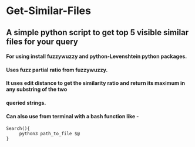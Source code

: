 # Get-Similar-Files
## A simple python script to get top 5 visible similar files for your query<br>

#### For using install fuzzywuzzy and python-Levenshtein python packages. 

#### Uses fuzz partial ratio from fuzzywuzzy. <br>
#### It uses edit distance to get the similarity ratio and return its maximum in any substring of the two
#### queried strings.<br>

#### Can also use from terminal with a bash function like -
```
Search(){
     python3 path_to_file $@
}
```